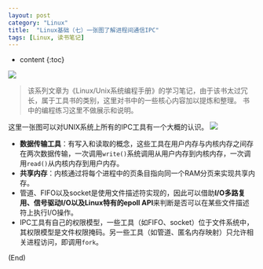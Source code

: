 ```yaml
---
layout: post
category: "Linux"
title:  "Linux基础（七）一张图了解进程间通信IPC"
tags: [Linux, 读书笔记]
---
```


* content
{:toc}

![](https://picsum.photos/800/300/?image=490)

> 该系列文章为《Linux/Unix系统编程手册》的学习笔记，由于该书太过冗长，属于工具书的类别，这里对书中的一些核心内容加以提炼和整理。
> 书中的编程练习这里不做展示和说明。





这里一张图可以对UNIX系统上所有的IPC工具有一个大概的认识。
![](https://i.loli.net/2018/12/23/5c1f56cf371db.png)

- **数据传输工具**：有写入和读取的概念，这些工具在用户内存与内核内存之间存在两次数据传输，一次调用`write()`系统调用从用户内存到内核内存，一次调用`read()`从内核内存到用户内存。
- **共享内存**：内核通过将每个进程中的页条目指向同一个RAM分页来实现共享内存。
- 管道、FIFO以及socket是使用文件描述符实现的，因此可以借助**I/O多路复用、信号驱动I/O以及Linux特有的epoll API**来判断是否可以在某些文件描述符上执行I/O操作。
- IPC工具有自己的权限模型，一些工具（如FIFO、socket）位于文件系统中，其权限模型是文件权限掩码。另一些工具（如管道、匿名内存映射）只允许相关进程访问，即调用`fork`。


(End)
